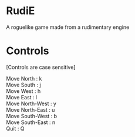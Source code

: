# RudiE
A roguelike game made from a rudimentary engine

# Controls  
[Controls are case sensitive]

Move North : k  
Move South : j  
Move West :  h  
Move East :  l  
Move North-West : y  
Move North-East : u  
Move South-West : b  
Move South-East : n  
Quit : Q
